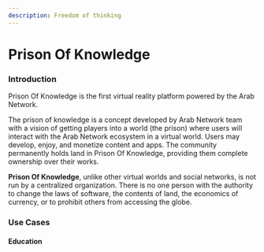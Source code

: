 ```yaml
---
description: Freedom of thinking
---
```


# Prison Of Knowledge

### **Introduction**

Prison Of Knowledge is the first virtual reality platform powered by the Arab Network.

The prison of knowledge is a concept developed by Arab Network team with a vision of getting players into a world (the prison) where users will interact with the Arab Network ecosystem in a virtual world. Users may develop, enjoy, and monetize content and apps. The community permanently holds land in Prison Of Knowledge, providing them complete ownership over their works.

**Prison Of Knowledge**, unlike other virtual worlds and social networks, is not run by a centralized organization. There is no one person with the authority to change the laws of software, the contents of land, the economics of currency, or to prohibit others from accessing the globe.

### **Use Cases**

#### Education


